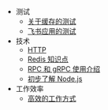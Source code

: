 * 测试
  * [关于缓存的测试](test/cache.md)
  * [飞书应用的测试](test/test_feishu.md)
* 技术
  * [HTTP](code/http.md)
  * [Redis 知识点](code/redis.md)
  * [RPC 和 gRPC 使用介绍](code/rpc&grpc.md)
  * [初步了解 Node.js](code/node.js.md)
* 工作效率
    * [高效的工作方式](work/working.md)
